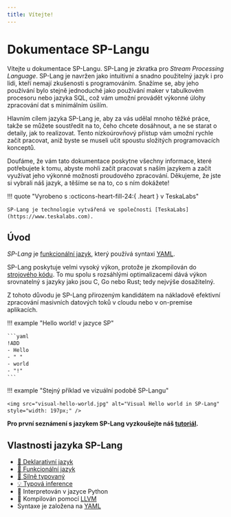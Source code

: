 ```yaml
---
title: Vítejte!
---
```


# Dokumentace SP-Langu

Vítejte u dokumentace SP-Langu. SP-Lang je zkratka pro _Stream Processing Language_.
SP-Lang je navržen jako intuitivní a snadno použitelný jazyk i pro lidi, kteří nemají zkušenosti s programováním.
Snažíme se, aby jeho používání bylo stejně jednoduché jako používání maker v tabulkovém procesoru nebo jazyka SQL, což vám umožní provádět výkonné úlohy zpracování dat s minimálním úsilím.

Hlavním cílem jazyka SP-Lang je, aby za vás udělal mnoho těžké práce, takže se můžete soustředit na to, čeho chcete dosáhnout, a ne se starat o detaily, jak to realizovat.
Tento nízkoúrovňový přístup vám umožní rychle začít pracovat, aniž byste se museli učit spoustu složitých programovacích konceptů.

Doufáme, že vám tato dokumentace poskytne všechny informace, které potřebujete k tomu, abyste mohli začít pracovat s naším jazykem a začít využívat jeho výkonné možnosti proudového zpracování. Děkujeme, že jste si vybrali náš jazyk, a těšíme se na to, co s ním dokážete!


!!! quote "Vyrobeno s :octicons-heart-fill-24:{ .heart } v TeskaLabs"

	SP-Lang je technologie vytvářená ve společnosti [TeskaLabs](https://www.teskalabs.com).  
	

<!-- <img src="splang-logo.jpg" alt="SP-lang logo" style="width: 128px;" /> -->


## Úvod

_SP-Lang_ je [funkcionální jazyk](https://cs.wikipedia.org/wiki/Funkcionální_programování), který používá syntaxi [YAML](https://cs.wikipedia.org/wiki/YAML).

SP-Lang poskytuje velmi vysoký výkon, protože je zkompilován do [strojového kódu](https://cs.wikipedia.org/wiki/Strojový_kód).
To mu spolu s rozsáhlými optimalizacemi dává výkon srovnatelný s jazyky jako jsou C, Go nebo Rust; tedy nejvýše dosažitelný.

Z tohoto důvodu je SP-Lang přirozeným kandidátem na nákladově efektivní zpracování masivních datových toků v cloudu nebo v on-premise aplikacích.


!!! example "Hello world! v jazyce SP"

	```yaml
	!ADD
	- Hello
	- " "
	- world
	- "!"
	```


!!! example "Stejný příklad ve vizuální podobě SP-Langu"

	<img src="visual-hello-world.jpg" alt="Visual Hello world in SP-Lang" style="width: 197px;" />

**Pro první seznámení s jazykem SP-Lang vyzkoušejte náš [tutoriál](tutorial.md).**

## Vlastnosti jazyka SP-Lang

* [📜 Deklarativní jazyk](https://cs.wikipedia.org/wiki/Deklarativní_programování)
* [🔗 Funkcionální jazyk](https://cs.wikipedia.org/wiki/Funkcionální_programování)
* [🔐 Silně typovaný](https://en.wikipedia.org/wiki/Strong_and_weak_typing)
* [💡 Typová inference](https://cs.wikipedia.org/wiki/Typová_inference)
* 🐍 Interpretován v jazyce Python
* 🚀 Kompilován pomocí [LLVM](https://llvm.org/)
* Syntaxe je založena na [YAML](https://en.wikipedia.org/wiki/YAML)